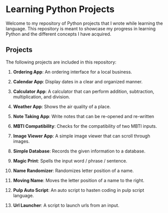 # Learning Python Projects

Welcome to my repository of Python projects that I wrote while learning the language. This repository is meant to showcase my progress in learning Python and the different concepts I have acquired.

## Projects
The following projects are included in this repository:
1. **Ordering App**: An ordering interface for a local business.

2. **Calendar App**: Display dates in a clear and organized manner.

3. **Calculator App**: A calculator that can perform addition, subtraction, multiplication, and division.

4. **Weather App**: Shows the air quality of a place.

5. **Note Taking App**: Write notes that can be re-opened and re-written 

6. **MBTI Compatibility**: Checks for the compatibility of two MBTI inputs.

7. **Image Viewer App**: A simple image viewer that can scroll through images.

8. **Simple Database**: Records the given information to a database.  

9. **Magic Print**: Spells the input word / phrase / sentence.

10. **Name Randomizer**: Randomizes letter position of a name.

11. **Moving Name**: Moves the letter position of a name to the right.

12. **Pulp Auto Script**: An auto script to hasten coding in pulp script language.

13. **Url Launcher**: A script to launch urls from an input.
